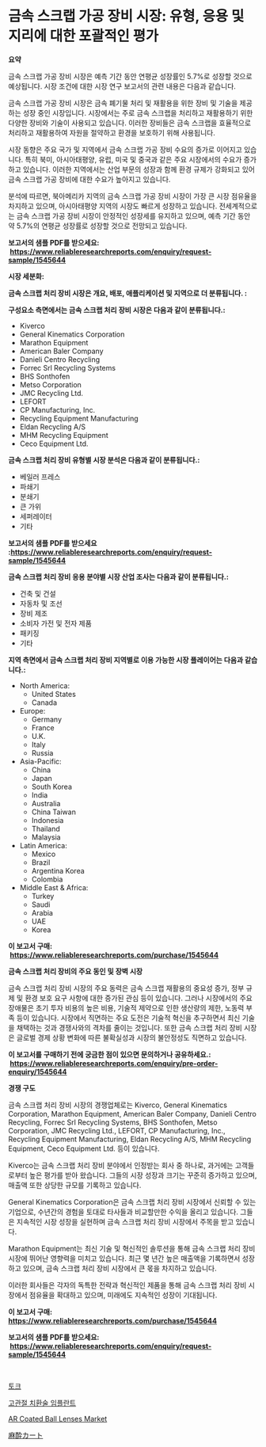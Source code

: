 <p><h1>금속 스크랩 가공 장비 시장: 유형, 응용 및 지리에 대한 포괄적인 평가</h1></p><p><strong>요약</strong></p>
<p><p>금속 스크랩 가공 장비 시장은 예측 기간 동안 연평균 성장률인 5.7%로 성장할 것으로 예상됩니다. 시장 조건에 대한 시장 연구 보고서의 관련 내용은 다음과 같습니다.</p><p>금속 스크랩 가공 장비 시장은 금속 폐기물 처리 및 재활용을 위한 장비 및 기술을 제공하는 성장 중인 시장입니다. 시장에서는 주로 금속 스크랩을 처리하고 재활용하기 위한 다양한 장비와 기술이 사용되고 있습니다. 이러한 장비들은 금속 스크랩을 효율적으로 처리하고 재활용하여 자원을 절약하고 환경을 보호하기 위해 사용됩니다. </p><p>시장 동향은 주요 국가 및 지역에서 금속 스크랩 가공 장비 수요의 증가로 이어지고 있습니다. 특히 북미, 아시아태평양, 유럽, 미국 및 중국과 같은 주요 시장에서의 수요가 증가하고 있습니다. 이러한 지역에서는 산업 부문의 성장과 함께 환경 규제가 강화되고 있어 금속 스크랩 가공 장비에 대한 수요가 높아지고 있습니다.</p><p>분석에 따르면, 북아메리카 지역의 금속 스크랩 가공 장비 시장이 가장 큰 시장 점유율을 차지하고 있으며, 아시아태평양 지역의 시장도 빠르게 성장하고 있습니다. 전세계적으로는 금속 스크랩 가공 장비 시장이 안정적인 성장세를 유지하고 있으며, 예측 기간 동안 약 5.7%의 연평균 성장률로 성장할 것으로 전망되고 있습니다.</p></p>
<p><strong>보고서의 샘플 PDF를 받으세요: &nbsp;<a href="https://www.reliableresearchreports.com/enquiry/request-sample/1545644">https://www.reliableresearchreports.com/enquiry/request-sample/1545644</a></strong></p>
<p><strong>시장 세분화:</strong></p>
<p><strong> 금속 스크랩 처리 장비 시장은 개요, 배포, 애플리케이션 및 지역으로 더 분류됩니다. :</strong></p>
<p><strong>구성요소 측면에서는 금속 스크랩 처리 장비 시장은 다음과 같이 분류됩니다.:</strong></p>
<p><ul><li>Kiverco</li><li>General Kinematics Corporation</li><li>Marathon Equipment</li><li>American Baler Company</li><li>Danieli Centro Recycling</li><li>Forrec Srl Recycling Systems</li><li>BHS Sonthofen</li><li>Metso Corporation</li><li>JMC Recycling Ltd.</li><li>LEFORT</li><li>CP Manufacturing, Inc.</li><li>Recycling Equipment Manufacturing</li><li>Eldan Recycling A/S</li><li>MHM Recycling Equipment</li><li>Ceco Equipment Ltd.</li></ul></p>
<p><strong> 금속 스크랩 처리 장비 유형별 시장 분석은 다음과 같이 분류됩니다.:</strong></p>
<p><ul><li>베일러 프레스</li><li>파쇄기</li><li>분쇄기</li><li>큰 가위</li><li>세퍼레이터</li><li>기타</li></ul></p>
<p><strong>보고서의 샘플 PDF를 받으세요 :<a href="https://www.reliableresearchreports.com/enquiry/request-sample/1545644">https://www.reliableresearchreports.com/enquiry/request-sample/1545644</a></strong></p>
<p><strong> 금속 스크랩 처리 장비 응용 분야별 시장 산업 조사는 다음과 같이 분류됩니다.:</strong></p>
<p><ul><li>건축 및 건설</li><li>자동차 및 조선</li><li>장비 제조</li><li>소비자 가전 및 전자 제품</li><li>패키징</li><li>기타</li></ul></p>
<p><strong>지역 측면에서 금속 스크랩 처리 장비 지역별로 이용 가능한 시장 플레이어는 다음과 같습니다.:</strong></p>
<p><ul>
    <li>
        North America:
        <ul>
            <li>United States</li>
            <li>Canada</li>
        </ul>
    </li>
    <li>
        Europe:
        <ul>
            <li>Germany</li>
            <li>France</li>
            <li>U.K.</li>
            <li>Italy</li>
            <li>Russia</li>
        </ul>
    </li>
    <li>
        Asia-Pacific:
        <ul>
            <li>China</li>
            <li>Japan</li>
            <li>South Korea</li>
            <li>India</li>
            <li>Australia</li>
            <li>China Taiwan</li>
            <li>Indonesia</li>
            <li>Thailand</li>
            <li>Malaysia</li>
        </ul>
    </li>
    <li>
        Latin America:
        <ul>
            <li>Mexico</li>
            <li>Brazil</li>
            <li>Argentina Korea</li>
            <li>Colombia</li>
        </ul>
    </li>
    <li>
        Middle East & Africa:
        <ul>
            <li>Turkey</li>
            <li>Saudi</li>
            <li>Arabia</li>
            <li>UAE</li>
            <li>Korea</li>
        </ul>
    </li>
    </ul></p>
<p><strong>이 보고서 구매: &nbsp;<a href="https://www.reliableresearchreports.com/purchase/1545644">https://www.reliableresearchreports.com/purchase/1545644</a></strong></p>
<p><strong>금속 스크랩 처리 장비의 주요 동인 및 장벽 시장</strong></p>
<p><p>금속 스크랩 처리 장비 시장의 주요 동력은 금속 스크랩 재활용의 중요성 증가, 정부 규제 및 환경 보호 요구 사항에 대한 증가된 관심 등이 있습니다. 그러나 시장에서의 주요 장애물은 초기 투자 비용의 높은 비용, 기술적 제약으로 인한 생산량의 제한, 노동력 부족 등이 있습니다. 시장에서 직면하는 주요 도전은 기술적 혁신을 추구하면서 최신 기술을 채택하는 것과 경쟁사와의 격차를 줄이는 것입니다. 또한 금속 스크랩 처리 장비 시장은 글로벌 경제 상황 변화에 따른 불확실성과 시장의 불안정성도 직면하고 있습니다.</p></p>
<p><strong>이 보고서를 구매하기 전에 궁금한 점이 있으면 문의하거나 공유하세요.: &nbsp;<a href="https://www.reliableresearchreports.com/enquiry/pre-order-enquiry/1545644">https://www.reliableresearchreports.com/enquiry/pre-order-enquiry/1545644</a></strong></p>
<p><strong>경쟁 구도</strong></p>
<p><p>금속 스크랩 처리 장비 시장의 경쟁업체로는 Kiverco, General Kinematics Corporation, Marathon Equipment, American Baler Company, Danieli Centro Recycling, Forrec Srl Recycling Systems, BHS Sonthofen, Metso Corporation, JMC Recycling Ltd., LEFORT, CP Manufacturing, Inc., Recycling Equipment Manufacturing, Eldan Recycling A/S, MHM Recycling Equipment, Ceco Equipment Ltd. 등이 있습니다.</p><p>Kiverco는 금속 스크랩 처리 장비 분야에서 인정받는 회사 중 하나로, 과거에는 고객들로부터 높은 평가를 받아 왔습니다. 그들의 시장 성장과 크기는 꾸준히 증가하고 있으며, 매출액 또한 상당한 규모를 기록하고 있습니다.</p><p>General Kinematics Corporation은 금속 스크랩 처리 장비 시장에서 신뢰할 수 있는 기업으로, 수년간의 경험을 토대로 타사들과 비교할만한 수익을 올리고 있습니다. 그들은 지속적인 시장 성장을 실현하며 금속 스크랩 처리 장비 시장에서 주목을 받고 있습니다.</p><p>Marathon Equipment는 최신 기술 및 혁신적인 솔루션을 통해 금속 스크랩 처리 장비 시장에 뛰어난 영향력을 미치고 있습니다. 최근 몇 년간 높은 매출액을 기록하면서 성장하고 있으며, 금속 스크랩 처리 장비 시장에서 큰 몫을 차지하고 있습니다.</p><p>이러한 회사들은 각자의 독특한 전략과 혁신적인 제품을 통해 금속 스크랩 처리 장비 시장에서 점유율을 확대하고 있으며, 미래에도 지속적인 성장이 기대됩니다.</p></p>
<p><strong>이 보고서 구매: &nbsp; <a href="https://www.reliableresearchreports.com/purchase/1545644">https://www.reliableresearchreports.com/purchase/1545644</a></strong></p>
<p><strong>보고서의 샘플 PDF를 받으세요: &nbsp;<a href="https://www.reliableresearchreports.com/enquiry/request-sample/1545644">https://www.reliableresearchreports.com/enquiry/request-sample/1545644</a></strong><strong></strong></p>
<p>&nbsp;</p>
<p><p><a href="https://medium.com/@zolajenkins98/%ED%86%A0%ED%81%AC-%EC%8B%9C%EC%9E%A5%EC%9D%80-%EC%8B%9C%EC%9E%A5-%EC%A0%90%EC%9C%A0%EC%9C%A8-%EC%8B%9C%EC%9E%A5-%EB%8F%99%ED%96%A5-%EB%B0%8F-%EC%8B%9C%EC%9E%A5-%EC%84%B1%EC%9E%A5%EC%97%90-%EB%8C%80%ED%95%9C-%EC%A0%95%EB%B3%B4%EB%A5%BC-%EC%A0%9C%EA%B3%B5%ED%95%A9%EB%8B%88%EB%8B%A4-cb8e9defd5d5">토크</a></p><p><a href="https://medium.com/@ishacian.georges/%EB%8C%80%ED%9E%99-%EA%B5%90%EC%B2%B4-%EC%9E%84%ED%94%8C%EB%9E%80%ED%8A%B8-%EC%8B%9C%EC%9E%A5-%EC%A7%80%ED%91%9C-%ED%95%B4%EC%84%9D-%EC%8B%9C%EC%9E%A5-%EC%A0%90%EC%9C%A0%EC%9C%A8-%ED%8A%B8%EB%A0%8C%EB%93%9C-%EB%B0%8F-%EC%84%B1%EC%9E%A5-%ED%8C%A8%ED%84%B4-188bbbfca199">고관절 치환술 임플란트</a></p><p><a href="https://github.com/PeterParrish5/Market-Research-Report-List-4/blob/main/ar-coated-ball-lenses-market.md">AR Coated Ball Lenses Market</a></p><p><a href="https://github.com/xnljig2898992/Market-Research-Report-List-1/blob/main/548019014039.md">麻酔カート</a></p></p>